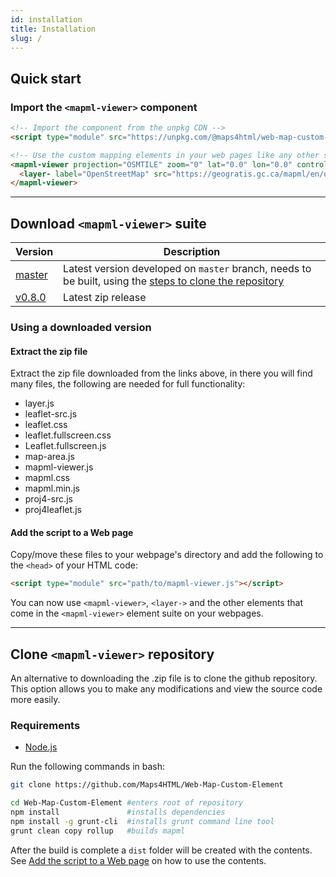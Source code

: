 ```yaml
---
id: installation
title: Installation
slug: /
---
```


## Quick start

### Import the `<mapml-viewer>` component

```html
<!-- Import the component from the unpkg CDN -->
<script type="module" src="https://unpkg.com/@maps4html/web-map-custom-element@latest/dist/mapml-viewer.js"></script>

<!-- Use the custom mapping elements in your web pages like any other standard HTML element -->
<mapml-viewer projection="OSMTILE" zoom="0" lat="0.0" lon="0.0" controls>
  <layer- label="OpenStreetMap" src="https://geogratis.gc.ca/mapml/en/osmtile/osm/" checked></layer->
</mapml-viewer>
```

---

## Download `<mapml-viewer>` suite

| Version | Description                                 |
|---------|---------------------------------------------|
| [master](https://github.com/Maps4HTML/Web-Map-Custom-Element/archive/master.zip)  | Latest version developed on `master` branch, needs to be built, using the [steps to clone the repository](/web-map-doc/docs#clone-mapml-viewer-repository) |
| [v0.8.0](https://github.com/Maps4HTML/Web-Map-Custom-Element/archive/v0.8.0.zip)  | Latest zip release                          |

### Using a downloaded version

#### Extract the zip file

Extract the zip file downloaded from the links above, in there you will find many files, the following are needed for full functionality:

- layer.js
- leaflet-src.js
- leaflet.css
- leaflet.fullscreen.css
- Leaflet.fullscreen.js
- map-area.js
- mapml-viewer.js
- mapml.css
- mapml.min.js
- proj4-src.js
- proj4leaflet.js

#### Add the script to a Web page

Copy/move these files to your webpage's directory and add the following to the `<head>` of your HTML code:

```html
<script type="module" src="path/to/mapml-viewer.js"></script>
```

You can now use `<mapml-viewer>`, `<layer->` and the other elements that come in the `<mapml-viewer>` element suite on your webpages.

---

## Clone `<mapml-viewer>` repository

An alternative to downloading the .zip file is to clone the github repository. This option allows you to make any modifications and view the source code more easily.

### Requirements

- [Node.js](https://nodejs.org/en/download/)

Run the following commands in bash:

```bash
git clone https://github.com/Maps4HTML/Web-Map-Custom-Element
```

```bash
cd Web-Map-Custom-Element #enters root of repository
npm install               #installs dependencies
npm install -g grunt-cli  #installs grunt command line tool
grunt clean copy rollup   #builds mapml
```

After the build is complete a `dist` folder will be created with the contents.
See [Add the script to a Web page](/web-map-doc/docs/#add-the-script-to-a-web-page) on how to use the contents.
